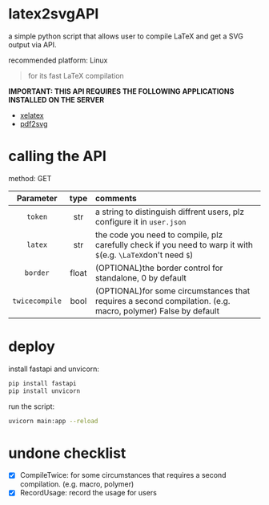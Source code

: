 # latex2svgAPI
a simple python script that allows user to compile LaTeX and get a SVG output via API.

recommended platform: Linux
> for its fast LaTeX compilation

**IMPORTANT: THIS API REQUIRES THE FOLLOWING APPLICATIONS INSTALLED ON THE SERVER**
- [xelatex](https://tug.org/texlive/)
- [pdf2svg](https://github.com/dawbarton/pdf2svg)


# calling the API

method: GET

|Parameter|type|comments|
|:--:|:--:|:---|
|`token`|str|a string to distinguish diffrent users, plz configure it in `user.json`|
|`latex`|str|the code you need to compile, plz carefully check if you need to warp it with `$`(e.g. `\LaTeX`don't need `$`)|
|`border`|float|(OPTIONAL)the border control for standalone, 0 by default|
|`twicecompile`|bool|(OPTIONAL)for some circumstances that requires a second compilation. (e.g. macro, polymer) False by default|

# deploy

install fastapi and unvicorn:

```bash
pip install fastapi
pip install unvicorn
```

run the script:

```bash
uvicorn main:app --reload
```


# undone checklist

- [x] CompileTwice: for some circumstances that requires a second compilation. (e.g. macro, polymer)
- [x] RecordUsage: record the usage for users